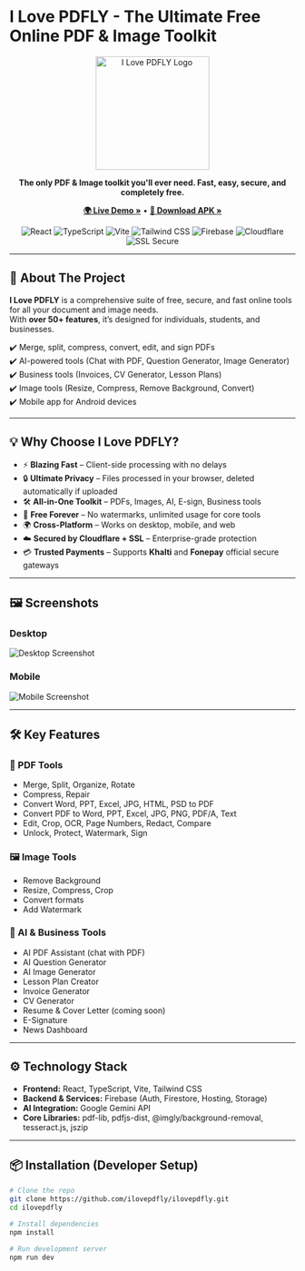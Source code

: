 # I Love PDFLY - The Ultimate Free Online PDF & Image Toolkit

<p align="center">
  <img src="https://ilovepdfly.com/logo.svg" alt="I Love PDFLY Logo" width="200"/>
</p>

<p align="center">
  <strong>The only PDF & Image toolkit you'll ever need. Fast, easy, secure, and completely free.</strong>
</p>

<p align="center">
  <a href="https://ilovepdfly.com/"><strong>🌍 Live Demo »</strong></a> •
  <a href="https://github.com/ilovepdfly/ilovepdfly/releases/download/v1.0/app-release-signed.apk"><strong>📱 Download APK »</strong></a>
</p>

<p align="center">
  <img src="https://img.shields.io/badge/React-20232A?style=for-the-badge&logo=react&logoColor=61DAFB" alt="React">
  <img src="https://img.shields.io/badge/TypeScript-007ACC?style=for-the-badge&logo=typescript&logoColor=white" alt="TypeScript">
  <img src="https://img.shields.io/badge/Vite-646CFF?style=for-the-badge&logo=vite&logoColor=white" alt="Vite">
  <img src="https://img.shields.io/badge/Tailwind_CSS-38B2AC?style=for-the-badge&logo=tailwind-css&logoColor=white" alt="Tailwind CSS">
  <img src="https://img.shields.io/badge/Firebase-FFCA28?style=for-the-badge&logo=firebase&logoColor=black" alt="Firebase">
  <img src="https://img.shields.io/badge/Cloudflare-Secured-orange?style=for-the-badge&logo=cloudflare&logoColor=white" alt="Cloudflare">
  <img src="https://img.shields.io/badge/SSL%20Secure-Yes-brightgreen?style=for-the-badge&logo=letsencrypt&logoColor=white" alt="SSL Secure">
</p>

---

## 🚀 About The Project

**I Love PDFLY** is a comprehensive suite of free, secure, and fast online tools for all your document and image needs.  
With **over 50+ features**, it’s designed for individuals, students, and businesses.

✔️ Merge, split, compress, convert, edit, and sign PDFs  
✔️ AI-powered tools (Chat with PDF, Question Generator, Image Generator)  
✔️ Business tools (Invoices, CV Generator, Lesson Plans)  
✔️ Image tools (Resize, Compress, Remove Background, Convert)  
✔️ Mobile app for Android devices  

---

## 💡 Why Choose I Love PDFLY?

- ⚡ **Blazing Fast** – Client-side processing with no delays  
- 🔒 **Ultimate Privacy** – Files processed in your browser, deleted automatically if uploaded  
- 🛠️ **All-in-One Toolkit** – PDFs, Images, AI, E-sign, Business tools  
- 💸 **Free Forever** – No watermarks, unlimited usage for core tools  
- 🌍 **Cross-Platform** – Works on desktop, mobile, and web  
- ☁️ **Secured by Cloudflare + SSL** – Enterprise-grade protection  
- 💳 **Trusted Payments** – Supports **Khalti** and **Fonepay** official secure gateways  

---

## 🖼️ Screenshots

### Desktop
![Desktop Screenshot](https://ik.imagekit.io/fonepay/mockup_web%20PDFLY.png?updatedAt=1756018431063)

### Mobile
![Mobile Screenshot](https://ik.imagekit.io/fonepay/mockup_mobile.png?updatedAt=1756018431039)

---

## 🛠️ Key Features

### 📂 PDF Tools
- Merge, Split, Organize, Rotate  
- Compress, Repair  
- Convert Word, PPT, Excel, JPG, HTML, PSD to PDF  
- Convert PDF to Word, PPT, Excel, JPG, PNG, PDF/A, Text  
- Edit, Crop, OCR, Page Numbers, Redact, Compare  
- Unlock, Protect, Watermark, Sign  

### 🖼️ Image Tools
- Remove Background  
- Resize, Compress, Crop  
- Convert formats  
- Add Watermark  

### 🤖 AI & Business Tools
- AI PDF Assistant (chat with PDF)  
- AI Question Generator  
- AI Image Generator  
- Lesson Plan Creator  
- Invoice Generator  
- CV Generator  
- Resume & Cover Letter (coming soon)  
- E-Signature  
- News Dashboard  

---

## ⚙️ Technology Stack

- **Frontend:** React, TypeScript, Vite, Tailwind CSS  
- **Backend & Services:** Firebase (Auth, Firestore, Hosting, Storage)  
- **AI Integration:** Google Gemini API  
- **Core Libraries:** pdf-lib, pdfjs-dist, @imgly/background-removal, tesseract.js, jszip  

---

## 📦 Installation (Developer Setup)

```sh
# Clone the repo
git clone https://github.com/ilovepdfly/ilovepdfly.git
cd ilovepdfly

# Install dependencies
npm install

# Run development server
npm run dev